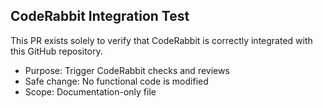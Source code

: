 ## CodeRabbit Integration Test

This PR exists solely to verify that CodeRabbit is correctly integrated with this GitHub repository.

- Purpose: Trigger CodeRabbit checks and reviews
- Safe change: No functional code is modified
- Scope: Documentation-only file


